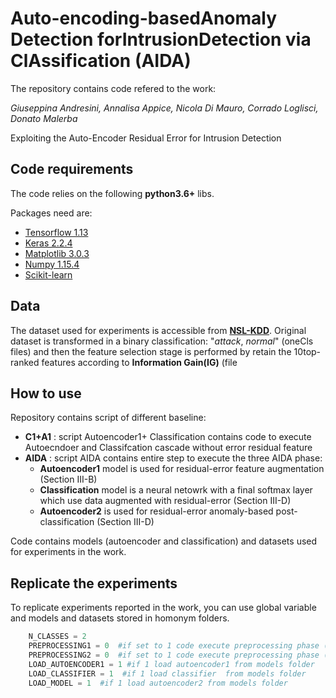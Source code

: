 # Auto-encoding-basedAnomaly  Detection  forIntrusionDetection   via   ClAssification (AIDA)

The repository contains code refered to the work:

_Giuseppina Andresini, Annalisa Appice, Nicola Di Mauro, Corrado Loglisci, Donato Malerba_

Exploiting the Auto-Encoder Residual Error for Intrusion Detection 


## Code requirements

The code relies on the following **python3.6+** libs.

Packages need are:
* [Tensorflow 1.13](https://www.tensorflow.org/) 
* [Keras 2.2.4](https://github.com/keras-team/keras) 
* [Matplotlib 3.0.3](https://matplotlib.org/)
* [Numpy 1.15.4](https://www.numpy.org/)
* [Scikit-learn](https://scikit-learn.org/stable/)

## Data
The dataset used for experiments is accessible from [__NSL-KDD__](https://www.unb.ca/cic/datasets/nsl.html). Original dataset is transformed in a binary classification: "_attack_, _normal_" (oneCls files) and then the  feature  selection  stage  is  performed  by  retain  the  10top-ranked  features  according  to  __Information  Gain(IG)__ (file  


## How to use
Repository contains script of different baseline:
* __C1+A1__ : script Autoencoder1+ Classification contains code to execute Autoecndoer and Classifcation cascade without error residual feature
* __AIDA__ : script AIDA contains entire step to execute the three AIDA phase: 
  * __Autoencoder1__ model is used for residual-error feature augmentation (Section III-B)
  * __Classification__ model is a neural netowrk with a final softmax layer which use data augmented with residual-error (Section     III-D)
  * __Autoencoder2__ is used for residual-error anomaly-based post-classification (Section III-D)
  
 Code contains models (autoencoder and classification) and datasets used for experiments in the work.
 
  

## Replicate the experiments

To replicate experiments reported in the work, you can use global variable and models and datasets stored in homonym folders.


```python
    N_CLASSES = 2
    PREPROCESSING1 = 0  #if set to 1 code execute preprocessing phase ( categorical to numeric, one-hot encode, standard scale) on original date
    PREPROCESSING2 = 0  #if set to 1 code execute preprocessing phase ( categorical to numeric, one-hot encode, standard scale) on data augmented
    LOAD_AUTOENCODER1 = 1 #if 1 load autoencoder1 from models folder
    LOAD_CLASSIFIER = 1  #if 1 load classifier  from models folder
    LOAD_MODEL = 1  #if 1 load autoencoder2 from models folder
```


